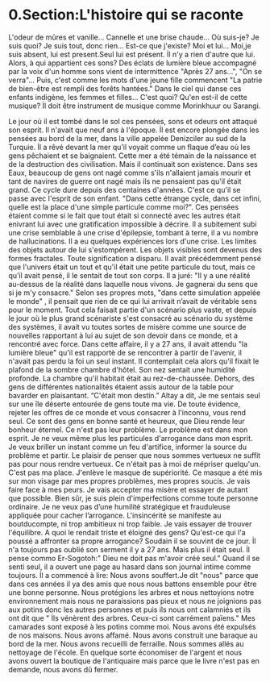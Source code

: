 # 0.Section:L'histoire qui se raconte

L'odeur de mûres et vanille... Cannelle et une brise chaude... Où suis-je? Je suis quoi? Je suis tout, donc rien...
Est-ce que j'existe? Moi et lui... Moi,je suis absent, lui est present.Seul lui est présent. İl n'y a rien d'autre que lui. Alors, à qui appartient ces sons? Des éclats de lumière bleue accompagné par la voix d'un homme sons vient de intermittence "Après 27 ans...", "On se verra"... Puis, c'est comme les mots d'une jeune fille commencent "La patrie de bien-être est rempli des forêts hantées." Dans le ciel qui danse ces enfants indigène, les femmes et filles... C'est quoi? Qu'en est-il de cette musique? İl doit être instrument de musique comme Morinkhuur ou Sarangi.

Le jour où il est tombé dans le sol ces pensées, sons et odeurs ont attaqué son esprit. Il n'avait que neuf ans à l'époque. İl est encore plongée dans les pensées au bord de la mer, dans la ville appelée Denizciler au sud de la Turquie. 
İl a rêvé devant la mer qu’il voyait comme un flaque d’eau où les gens pêchaient et se baignaient. Cette mer a été témain de la naissance et de la destruction des civilisation. Mais il continuait son existence. Dans ses Eaux, beaucoup de gens ont nagé comme s'ils n'allaient jamais mourir et tant de navires de guerre ont nagé mais ils ne pensaient pas qu'il était grand. Ce cycle dure depuis des centaines d'années. C'est ce qu'il se passe avec  l'esprit de son enfant. "Dans cette étrange cycle, dans cet infini, quelle est la place d'une simple particule comme moi?". Ces pensées étaient comme si le fait que tout était si connecté avec les autres était enivrant lui avec une gratification impossible à décrire.
Il a subitement subi une crise semblable à une crise d'épilepsie, tombant à terre, il a vu nombre de hallucinations.
Il a eu quelques expériences lors d'une crise. Les limites des objets autour de lui s'estompèrent. Les objets visibles sont devenus des formes fractales. Toute signification a disparu.
ll avait précédemment pensé que l'univers était un tout et qu'il était une petite particule du tout, mais ce qu’il avait pensé, il le sentait de tout son corps.
Il a juré: "Il y a une réalité au-dessus de la réalité dans laquelle nous vivons. Je gagnerai du sens que si je m'y consacre."
Selon ses propres mots, "dans cette simulation appelée le monde" , il pensait que rien de ce qui lui arrivait n’avait de véritable sens pour le moment. Tout cela faisait partie d'un scénario plus vaste, et depuis le jour où le plus grand scénariste s'est consacré au scénario du système des systèmes, il avait vu toutes sortes de misère comme une source de nouvelles rapportant à lui au sujet de son devoir dans ce monde, et a rencontré avec force. Dans cette affaire, il y a 27 ans, il avait attendu "la lumière bleue" qu'il est rapportè de se rencontrer à partir de l'avenir, il n'avait pas perdu la foi un seul instant. Il contemplait cela alors qu'il fixait le plafond de la sombre chambre d'hôtel. Son nez sentait une humidité profonde. La chambre qu'il habitait était au rez-de-chaussée. Dehors, des gens de différentes nationalités étaient assis autour de la table pour bavarder en plaisantant. “C'était mon destin.” Altay a dit, Je me sentais seul sur une île déserte entourée de gens toute ma vie. De toute évidence, rejeter les offres de ce monde et vous consacrer à l'inconnu, vous rend seul. Ce sont des gens en bonne santé et heureux, que Dieu rende leur bonheur éternel. Ce n'est pas leur problème. Le problème est dans mon esprit. Je ne veux même plus les particules d'arrogance dans mon esprit. Je veux briller un instant comme un feu d'artifice, informer la source du problème et partir. Le plaisir de penser que nous sommes vertueux ne suffit pas pour nous rendre vertueux. Ce n'était pas à moi de mépriser quelqu'un. C'est pas ma place. J'enlève le masque de supériorité. Ce masque a été mis sur mon visage par mes propres problèmes, mes propres soucis. Je vais faire face à mes peurs. Je vais accepter ma misère et essayer de autant que possible. Bien sûr, je suis plein d'imperfections comme toute personne ordinaire. Je ne veux pas d’une humilité stratégique et frauduleuse appliquée pour cacher l’arrogance. L'insincérité se manifeste au boutducompte, ni trop ambitieux ni trop faible. Je vais essayer de trouver l'équilibre. A quoi le rendait triste et éloigné des gens? Qu'est-ce qui l'a poussé a affronter sa propre arrogance? Soudain il se souvint de ce jour. İl n'a toujours pas oublié son serment il y a 27 ans.
 Mais plus il était seul. İl pense commo Er-Sogotoh:" Dieu ne doit pas m'avoir créé seul."
 Quand il se senti seul, il a ouvert une page au hasard dans son journal intime comme toujours. İl a commencé à lire: Nous avons souffert.Je dit "nous" parce que dans ces années il ya des amis que nous nous battons ensemble pour être une bonne personne. Nous protégions les arbres et nous nettoyions notre environnement mais nous ne paraissions pas pieux et nous ne joignions pas aux potins donc les autres personnes et puis ils nous ont calamniés et ils ont dit que " İls vénèrent des arbres. Ceux-ci sont carrément païens."
 Mes camarades sont exposé à les potins comme moi. Nous avons été expulsés de nos maisons. Nous avons affamé. Nous avons construit une baraque au bord de la mer. Nous avons recueilli de ferraille. Nous sommes allés au nettoyage de l'école. En quelque sorte économiser de l'argent et nous avons ouvert la boutique de l'antiquaire mais parce que le livre n'est pas en demande, nous avons dû fermer.
